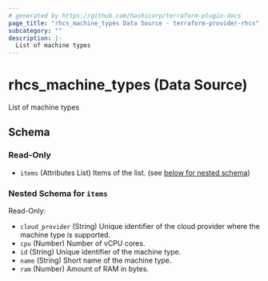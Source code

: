 ```yaml
---
# generated by https://github.com/hashicorp/terraform-plugin-docs
page_title: "rhcs_machine_types Data Source - terraform-provider-rhcs"
subcategory: ""
description: |-
  List of machine types
---
```


# rhcs_machine_types (Data Source)

List of machine types



<!-- schema generated by tfplugindocs -->
## Schema

### Read-Only

- `items` (Attributes List) Items of the list. (see [below for nested schema](#nestedatt--items))

<a id="nestedatt--items"></a>
### Nested Schema for `items`

Read-Only:

- `cloud_provider` (String) Unique identifier of the cloud provider where the machine type is supported.
- `cpu` (Number) Number of vCPU cores.
- `id` (String) Unique identifier of the machine type.
- `name` (String) Short name of the machine type.
- `ram` (Number) Amount of RAM in bytes.
